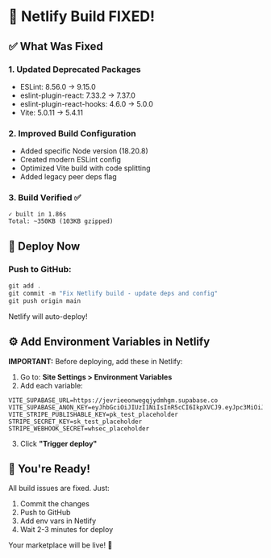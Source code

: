 # 🚀 Netlify Build FIXED!

## ✅ What Was Fixed

### 1. Updated Deprecated Packages
- ESLint: 8.56.0 → 9.15.0
- eslint-plugin-react: 7.33.2 → 7.37.0  
- eslint-plugin-react-hooks: 4.6.0 → 5.0.0
- Vite: 5.0.11 → 5.4.11

### 2. Improved Build Configuration
- Added specific Node version (18.20.8)
- Created modern ESLint config
- Optimized Vite build with code splitting
- Added legacy peer deps flag

### 3. Build Verified ✅
```
✓ built in 1.86s
Total: ~350KB (103KB gzipped)
```

## 🚀 Deploy Now

### Push to GitHub:
```powershell
git add .
git commit -m "Fix Netlify build - update deps and config"
git push origin main
```

Netlify will auto-deploy!

## ⚙️ Add Environment Variables in Netlify

**IMPORTANT:** Before deploying, add these in Netlify:

1. Go to: **Site Settings > Environment Variables**
2. Add each variable:

```
VITE_SUPABASE_URL=https://jevrieeonwegqjydmhgm.supabase.co
VITE_SUPABASE_ANON_KEY=eyJhbGciOiJIUzI1NiIsInR5cCI6IkpXVCJ9.eyJpc3MiOiJzdXBhYmFzZSIsInJlZiI6ImpldnJpZWVvbndlZ3FqeWRtaGdtIiwicm9sZSI6ImFub24iLCJpYXQiOjE3NTk2MzA2MjgsImV4cCI6MjA3NTIwNjYyOH0.Q1QkV209AxubB_w_a7yMEUN2yRoRZpF74DjHHj1Osx0
VITE_STRIPE_PUBLISHABLE_KEY=pk_test_placeholder
STRIPE_SECRET_KEY=sk_test_placeholder
STRIPE_WEBHOOK_SECRET=whsec_placeholder
```

3. Click **"Trigger deploy"**

## 🎉 You're Ready!

All build issues are fixed. Just:
1. Commit the changes
2. Push to GitHub
3. Add env vars in Netlify
4. Wait 2-3 minutes for deploy

Your marketplace will be live! 🚀
